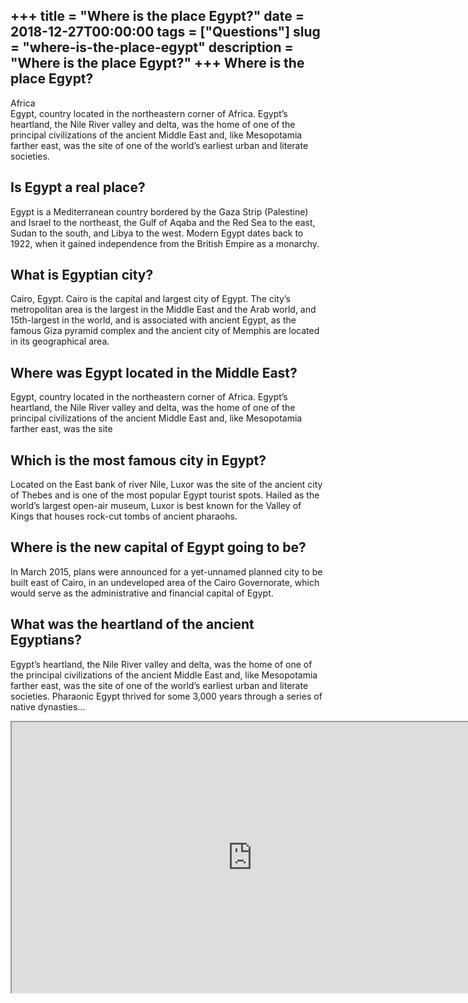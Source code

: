 +++
title = "Where is the place Egypt?"
date = 2018-12-27T00:00:00
tags = ["Questions"]
slug = "where-is-the-place-egypt"
description = "Where is the place Egypt?"
+++
Where is the place Egypt?
-------------------------

Africa  
Egypt, country located in the northeastern corner of Africa. Egypt’s heartland, the Nile River valley and delta, was the home of one of the principal civilizations of the ancient Middle East and, like Mesopotamia farther east, was the site of one of the world’s earliest urban and literate societies.

Is Egypt a real place?
----------------------

Egypt is a Mediterranean country bordered by the Gaza Strip (Palestine) and Israel to the northeast, the Gulf of Aqaba and the Red Sea to the east, Sudan to the south, and Libya to the west. Modern Egypt dates back to 1922, when it gained independence from the British Empire as a monarchy.

What is Egyptian city?
----------------------

Cairo, Egypt. Cairo is the capital and largest city of Egypt. The city’s metropolitan area is the largest in the Middle East and the Arab world, and 15th-largest in the world, and is associated with ancient Egypt, as the famous Giza pyramid complex and the ancient city of Memphis are located in its geographical area.

Where was Egypt located in the Middle East?
-------------------------------------------

Egypt, country located in the northeastern corner of Africa. Egypt’s heartland, the Nile River valley and delta, was the home of one of the principal civilizations of the ancient Middle East and, like Mesopotamia farther east, was the site

Which is the most famous city in Egypt?
---------------------------------------

Located on the East bank of river Nile, Luxor was the site of the ancient city of Thebes and is one of the most popular Egypt tourist spots. Hailed as the world’s largest open-air museum, Luxor is best known for the Valley of Kings that houses rock-cut tombs of ancient pharaohs.

Where is the new capital of Egypt going to be?
----------------------------------------------

In March 2015, plans were announced for a yet-unnamed planned city to be built east of Cairo, in an undeveloped area of the Cairo Governorate, which would serve as the administrative and financial capital of Egypt.

What was the heartland of the ancient Egyptians?
------------------------------------------------

Egypt’s heartland, the Nile River valley and delta, was the home of one of the principal civilizations of the ancient Middle East and, like Mesopotamia farther east, was the site of one of the world’s earliest urban and literate societies. Pharaonic Egypt thrived for some 3,000 years through a series of native dynasties…

<iframe allow="accelerometer; autoplay; clipboard-write; encrypted-media; gyroscope; picture-in-picture" allowfullscreen="" class="__youtube_prefs__  epyt-is-override  no-lazyload" data-no-lazy="1" data-origheight="433" data-origwidth="770" data-skipgform_ajax_framebjll="" height="433" id="_ytid_11474" loading="lazy" src="https://www.youtube.com/embed/uWw6e8SXXQA?enablejsapi=1&autoplay=0&cc_load_policy=0&cc_lang_pref=&iv_load_policy=1&loop=0&modestbranding=0&rel=1&fs=1&playsinline=0&autohide=2&theme=dark&color=red&controls=1&" title="YouTube player" width="770"></iframe>
